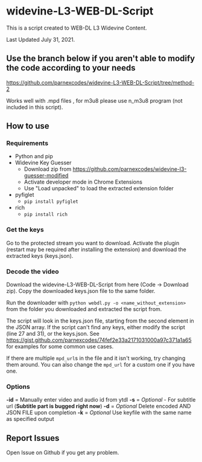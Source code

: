 # widevine-L3-WEB-DL-Script
This is a script created to WEB-DL L3 Widevine Content.

Last Updated July 31, 2021.

## Use the branch below if you aren't able to modify the code according to your needs

<https://github.com/parnexcodes/widevine-L3-WEB-DL-Script/tree/method-2>

Works well with .mpd files , for m3u8 please use n_m3u8 program (not included in this script).

## How to use
### Requirements
* Python and pip
* Widevine Key Guesser
  * Download zip from https://github.com/parnexcodes/widevine-l3-guesser-modified
  * Activate developer mode in Chrome Extensions
  * Use "Load unpacked" to load the extracted extension folder
* pyfiglet
  * `pip install pyfiglet`
* rich
  * `pip install rich`

### Get the keys
Go to the protected stream you want to download. Activate the plugin (restart may be required after installing the extension) and download the extracted keys (keys.json).

### Decode the video
Download the widevine-L3-WEB-DL-Script from here (Code -> Download zip). Copy the downloaded keys.json file to the same folder.

Run the downloader with `python webdl.py -o <name_without_extension>` from the folder you downloaded and extracted the script from.

The script will look in the keys.json file, starting from the second element in the JSON array. If the script can't find any keys, either modify the script (line 27 and 31), or the keys.json. See <https://gist.github.com/parnexcodes/74fef2e33a2171031000a97c371a1a65> for examples for some common use cases.

If there are multiple `mpd_url`s in the file and it isn't working, try changing them around. You can also change the `mpd_url` for a custom one if you have one.

### Options
**-id** = Manually enter video and audio id from ytdl
 **-s** = _Optional_ - For subtitle url (**Subtitle part is bugged right now**)
 **-d** = _Optional_ Delete encoded AND JSON FILE upon completion
 **-k** = _Optional_ Use keyfile with the same name as specified output

## Report Issues

Open Issue on Github if you get any problem.
